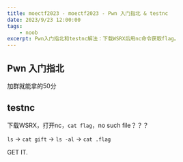 ```yaml
---
title: moectf2023 - moectf2023 - Pwn 入门指北 & testnc
date: 2023/9/23 12:00:00
tags:
    - noob
excerpt: Pwn入门指北和testnc解法：下载WSRX后用nc命令获取flag。
---
```


## Pwn 入门指北

加群就能拿的50分

## testnc

下载WSRX，打开nc，`cat flag`，no such file？？？

`ls` -> `cat gift` -> `ls -al` -> `cat .flag`

GET IT.
